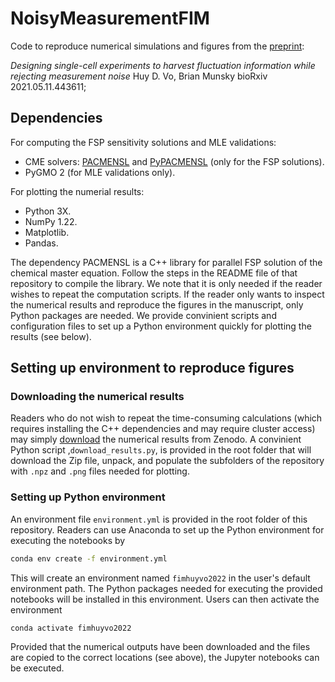 # NoisyMeasurementFIM
Code to reproduce numerical simulations and figures from the [preprint](https://doi.org/10.1101/2021.05.11.443611):

_Designing single-cell experiments to harvest fluctuation information while rejecting measurement noise_
Huy D. Vo, Brian Munsky
bioRxiv 2021.05.11.443611;

## Dependencies
For computing the FSP sensitivity solutions and MLE validations:
- CME solvers: [PACMENSL](https://github.com/voduchuy/pacmensl) and [PyPACMENSL](https://github.com/voduchuy/pypacmensl) (only for the FSP solutions).
- PyGMO 2 (for MLE validations only).

For plotting the numerial results:
- Python 3X.
- NumPy 1.22.
- Matplotlib.
- Pandas.

The dependency PACMENSL is a C++ library for parallel FSP solution of the chemical master equation. Follow the steps in the README file of that repository to compile the library. We note that it is only needed if the reader wishes to repeat the computation scripts. If the reader only wants to inspect the numerical results and reproduce the figures in the manuscript, only Python packages are needed. We provide convinient scripts and configuration files to set up a Python environment quickly for plotting the results (see below).

## Setting up environment to reproduce figures
### Downloading the numerical results
Readers who do not wish to repeat the time-consuming calculations (which requires installing the C++ dependencies and may require cluster access) may simply [download](https://zenodo.org/record/6354728/files/zenodo_upload.zip?download=1) the numerical results from Zenodo. A convinient Python script ,`download_results.py`, is provided in the root folder that will download the Zip file, unpack, and populate the subfolders of the repository with `.npz` and `.png` files needed for plotting.

### Setting up Python environment
An environment file `environment.yml` is provided in the root folder of this repository. Readers can use Anaconda to set up the Python environment for executing the notebooks by 
```zsh
conda env create -f environment.yml
```
This will create an environment named `fimhuyvo2022` in the user's default environment path. The Python packages needed for executing the provided notebooks will be installed in this environment. Users can then activate the environment
```zsh
conda activate fimhuyvo2022
```
Provided that the numerical outputs have been downloaded and the files are copied to the correct locations (see above), the Jupyter notebooks can be executed.


